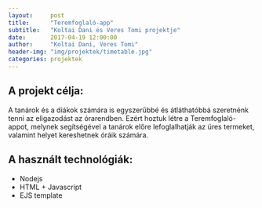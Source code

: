 ```yaml
---
layout:     post
title:      "Teremfoglaló-app"
subtitle:   "Koltai Dani és Veres Tomi projektje"
date:       2017-04-19 12:00:00
author:     "Koltai Dani, Veres Tomi"
header-img: "img/projektek/timetable.jpg"
categories: projektek
---
```


<h2>A projekt célja:</h2>

<p>A tanárok és a diákok számára is egyszerűbbé és átláthatóbbá szeretnénk tenni az eligazodást az órarendben. Ezért hoztuk létre a Teremfoglaló-appot, melynek segítségével a tanárok előre lefoglalhatják az üres termeket, valamint helyet kereshetnek óráik számára.</p>

<h2>A használt technológiák:</h2>

* Nodejs
* HTML + Javascript
* EJS template